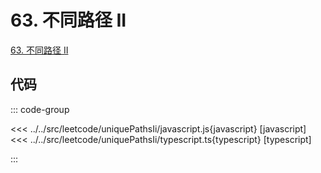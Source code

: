# 63. 不同路径 II

[63. 不同路径 II](https://leetcode.cn/problems/unique-paths-ii/description/)

## 代码

::: code-group

<<< ../../src/leetcode/uniquePathsIi/javascript.js{javascript} [javascript]
<<< ../../src/leetcode/uniquePathsIi/typescript.ts{typescript} [typescript]

:::

